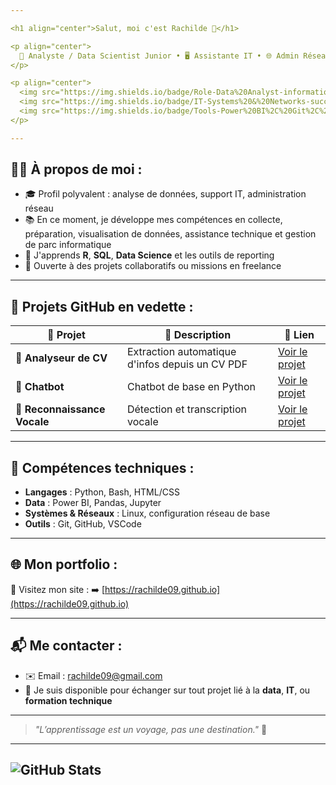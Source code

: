 ```yaml
---

<h1 align="center">Salut, moi c'est Rachilde 👋</h1>

<p align="center">
  🧠 Analyste / Data Scientist Junior • 🖥️ Assistante IT • 🌐 Admin Réseaux & Télécom  
</p>

<p align="center">
  <img src="https://img.shields.io/badge/Role-Data%20Analyst-informational?style=flat&logo=python&logoColor=white&color=blue" />
  <img src="https://img.shields.io/badge/IT-Systems%20&%20Networks-success?style=flat&logo=linux&logoColor=white" />
  <img src="https://img.shields.io/badge/Tools-Power%20BI%2C%20Git%2C%20Jupyter-orange?style=flat&logo=powerbi&logoColor=white" />
</p>

---
```


## 👩‍💻 À propos de moi :

* 🎓 Profil polyvalent : analyse de données, support IT, administration réseau
* 📚 En ce moment, je développe mes compétences en collecte, préparation, visualisation de données, assistance technique et gestion de parc informatique
* 🧠 J'apprends **R**, **SQL**, **Data Science** et les outils de reporting
* 🤝 Ouverte à des projets collaboratifs ou missions en freelance

---

## 🚀 Projets GitHub en vedette :

| 🚧 Projet                    | 📝 Description                                  | 🔗 Lien                                                               |
| ---------------------------- | ----------------------------------------------- | --------------------------------------------------------------------- |
| 📄 **Analyseur de CV**       | Extraction automatique d'infos depuis un CV PDF | [Voir le projet](https://github.com/rachilde09/Analyseur_cv)          |
| 🤖 **Chatbot**               | Chatbot de base en Python                       | [Voir le projet](https://github.com/rachilde09/Notre_chatbot)         |
| 🎤 **Reconnaissance Vocale** | Détection et transcription vocale               | [Voir le projet](https://github.com/rachilde09/Reconnaissance_vocale) |

---

## 🧰 Compétences techniques :

* **Langages** : Python, Bash, HTML/CSS
* **Data** : Power BI, Pandas, Jupyter
* **Systèmes & Réseaux** : Linux, configuration réseau de base
* **Outils** : Git, GitHub, VSCode

---

## 🌐 Mon portfolio :

🔗 Visitez mon site :
➡️ [https://rachilde09.github.io](https://rachilde09.github.io)

---

## 📬 Me contacter :

* ✉️ Email : [rachilde09@gmail.com](mailto:rachilde09@gmail.com)
* 💬 Je suis disponible pour échanger sur tout projet lié à la **data**, **IT**, ou **formation technique**

---

> *"L’apprentissage est un voyage, pas une destination."* 🚀

---
![GitHub Stats](https://github-readme-stats.vercel.app/api?username=Rachilde09&show_icons=true&theme=radical)
---
